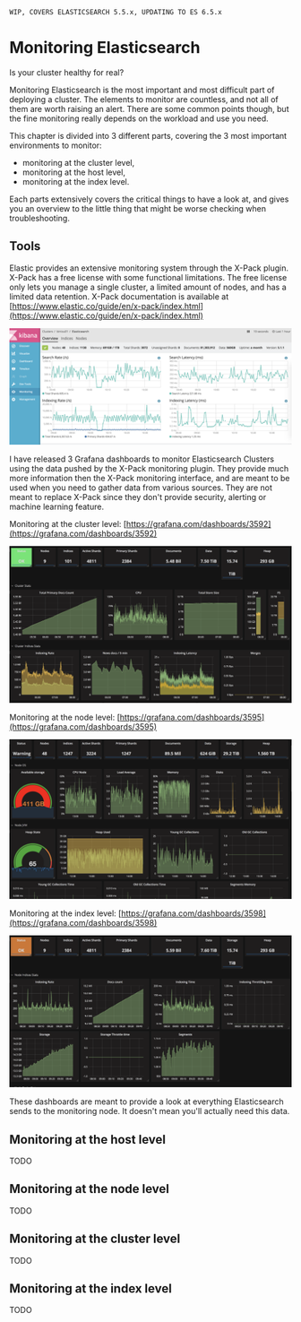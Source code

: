```
WIP, COVERS ELASTICSEARCH 5.5.x, UPDATING TO ES 6.5.x
```

# Monitoring Elasticsearch

Is your cluster healthy for real?

Monitoring Elasticsearch is the most important and most difficult part of deploying a cluster. The elements to monitor are countless, and not all of them are worth raising an alert. There are some common points though, but the fine monitoring really depends on the workload and use you need.

This chapter is divided into 3 different parts, covering the 3 most important environments to monitor:

* monitoring at the cluster level,
* monitoring at the host level,
* monitoring at the index level.

Each parts extensively covers the critical things to have a look at, and gives you an overview to the little thing that might be worse checking when troubleshooting.

## Tools

Elastic provides an extensive monitoring system through the X-Pack plugin. X-Pack has a free license with some functional limitations. The free license only lets you manage a single cluster, a limited amount of nodes, and has a limited data retention. X-Pack documentation is available at [https://www.elastic.co/guide/en/x-pack/index.html](https://www.elastic.co/guide/en/x-pack/index.html)

![](images/image7.png)

I have released 3 Grafana dashboards to monitor Elasticsearch Clusters using the data pushed by the X-Pack monitoring plugin. They provide much more information then the X-Pack monitoring interface, and are meant to be used when you need to gather data from various sources. They are not meant to replace X-Pack since they don't provide security, alerting or machine learning feature.

Monitoring at the cluster level: [https://grafana.com/dashboards/3592](https://grafana.com/dashboards/3592)

![](images/image8.png)

Monitoring at the node level: [https://grafana.com/dashboards/3595](https://grafana.com/dashboards/3595)

![](images/image9.png)

Monitoring at the index level: [https://grafana.com/dashboards/3598](https://grafana.com/dashboards/3598)

![](images/image10.png)

These dashboards are meant to provide a look at everything Elasticsearch sends to the monitoring node. It doesn't mean you'll actually need this data.

## Monitoring at the host level

TODO

## Monitoring at the node level

TODO

## Monitoring at the cluster level

TODO

## Monitoring at the index level

TODO
